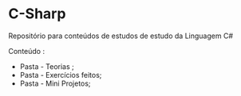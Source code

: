 # C-Sharp

 Repositório para conteúdos de estudos de estudo da Linguagem C#
 
 Conteúdo :
 
 - Pasta - Teorias ;
 - Pasta - Exercícios feitos;
 - Pasta - Mini Projetos;
